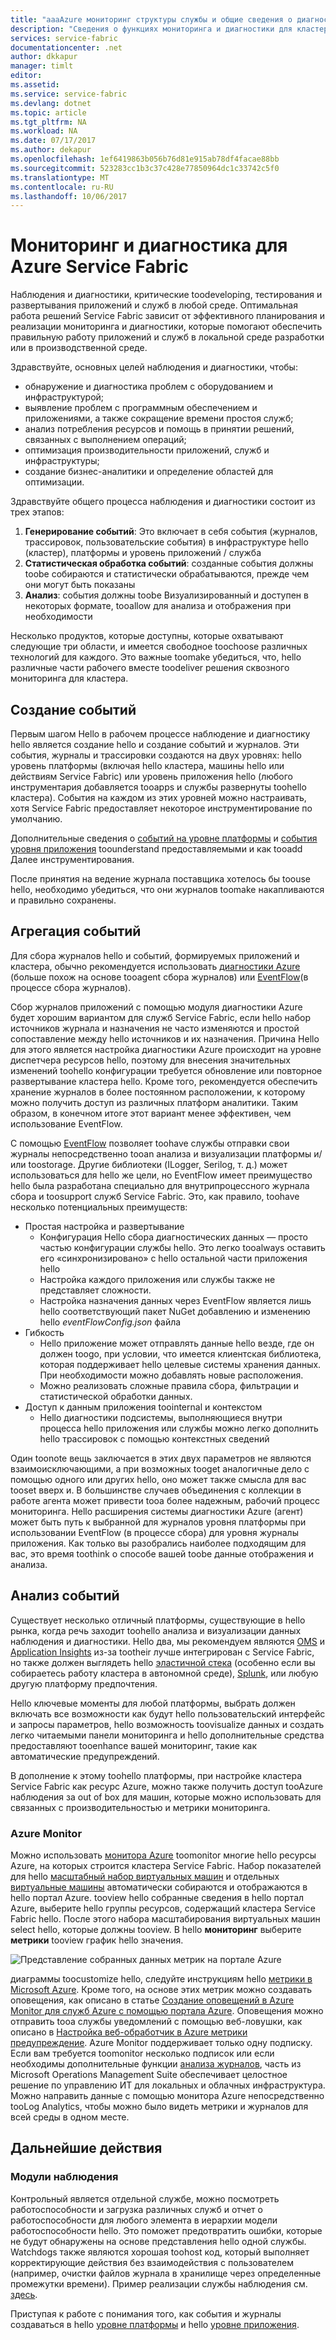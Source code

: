 ```yaml
---
title: "aaaAzure мониторинг структуры службы и общие сведения о диагностике | Документы Microsoft"
description: "Сведения о функциях мониторинга и диагностики для кластеров, приложений и служб Azure Service Fabric."
services: service-fabric
documentationcenter: .net
author: dkkapur
manager: timlt
editor: 
ms.assetid: 
ms.service: service-fabric
ms.devlang: dotnet
ms.topic: article
ms.tgt_pltfrm: NA
ms.workload: NA
ms.date: 07/17/2017
ms.author: dekapur
ms.openlocfilehash: 1ef6419863b056b76d81e915ab78df4facae88bb
ms.sourcegitcommit: 523283cc1b3c37c428e77850964dc1c33742c5f0
ms.translationtype: MT
ms.contentlocale: ru-RU
ms.lasthandoff: 10/06/2017
---
```

# <a name="monitoring-and-diagnostics-for-azure-service-fabric"></a>Мониторинг и диагностика для Azure Service Fabric

Наблюдения и диагностики, критические toodeveloping, тестирования и развертывания приложений и служб в любой среде. Оптимальная работа решений Service Fabric зависит от эффективного планирования и реализации мониторинга и диагностики, которые помогают обеспечить правильную работу приложений и служб в локальной среде разработки или в производственной среде.

Здравствуйте, основных целей наблюдения и диагностики, чтобы:
* обнаружение и диагностика проблем с оборудованием и инфраструктурой;
* выявление проблем с программным обеспечением и приложениями, а также сокращение времени простоя служб;
* анализ потребления ресурсов и помощь в принятии решений, связанных с выполнением операций;
* оптимизация производительности приложений, служб и инфраструктуры;
* создание бизнес-аналитики и определение областей для оптимизации.


Здравствуйте общего процесса наблюдения и диагностики состоит из трех этапов:

1. **Генерирование событий**: Это включает в себя события (журналов, трассировок, пользовательские события) в инфраструктуре hello (кластер), платформы и уровень приложений / служба
2. **Статистическая обработка событий**: созданные события должны toobe собираются и статистически обрабатываются, прежде чем они могут быть показаны
3. **Анализ**: события должны toobe Визуализированный и доступен в некоторых формате, tooallow для анализа и отображения при необходимости

Несколько продуктов, которые доступны, которые охватывают следующие три области, и имеется свободное toochoose различных технологий для каждого. Это важные toomake убедиться, что, hello различные части рабочего вместе toodeliver решения сквозного мониторинга для кластера.

## <a name="event-generation"></a>Создание событий

Первым шагом Hello в рабочем процессе наблюдение и диагностику hello является создание hello и создание событий и журналов. Эти события, журналы и трассировки создаются на двух уровнях: hello уровень платформы (включая hello кластера, машины hello или действиям Service Fabric) или уровень приложения hello (любого инструментария добавляется tooapps и службы развернуты toohello кластера). События на каждом из этих уровней можно настраивать, хотя Service Fabric предоставляет некоторое инструментирование по умолчанию.

Дополнительные сведения о [событий на уровне платформы](service-fabric-diagnostics-event-generation-infra.md) и [события уровня приложения](service-fabric-diagnostics-event-generation-app.md) toounderstand предоставляемыми и как tooadd Далее инструментирования.

После принятия на ведение журнала поставщика хотелось бы toouse hello, необходимо убедиться, что они журналов toomake накапливаются и правильно сохранены.

## <a name="event-aggregation"></a>Агрегация событий

Для сбора журналов hello и событий, формируемых приложений и кластера, обычно рекомендуется использовать [диагностики Azure](service-fabric-diagnostics-event-aggregation-wad.md) (больше похож на основе tooagent сбора журналов) или [EventFlow](service-fabric-diagnostics-event-aggregation-eventflow.md)(в процессе сбора журналов).

Сбор журналов приложений с помощью модуля диагностики Azure будет хорошим вариантом для служб Service Fabric, если hello набор источников журнала и назначения не часто изменяются и простой сопоставление между hello источников и их назначения. Причина Hello для этого является настройка диагностики Azure происходит на уровне диспетчера ресурсов hello, поэтому для внесения значительных изменений toohello конфигурации требуется обновление или повторное развертывание кластера hello. Кроме того, рекомендуется обеспечить хранение журналов в более постоянном расположении, к которому можно получить доступ из различных платформ аналитики. Таким образом, в конечном итоге этот вариант менее эффективен, чем использование EventFlow.

С помощью [EventFlow](https://github.com/Azure/diagnostics-eventflow) позволяет toohave службы отправки свои журналы непосредственно tooan анализа и визуализации платформы и/или toostorage. Другие библиотеки (ILogger, Serilog, т. д.) может использоваться для hello же цели, но EventFlow имеет преимущество hello была разработана специально для внутрипроцессного журнала сбора и toosupport служб Service Fabric. Это, как правило, toohave несколько потенциальных преимуществ:

* Простая настройка и развертывание
    * Конфигурация Hello сбора диагностических данных — просто частью конфигурации службы hello. Это легко tooalways оставить его «синхронизировано» с hello остальной части приложения hello
    * Настройка каждого приложения или службы также не представляет сложности.
    * Настройка назначения данных через EventFlow является лишь hello соответствующий пакет NuGet добавлению и изменению hello *eventFlowConfig.json* файла
* Гибкость
    * Hello приложение может отправлять данные hello везде, где он должен toogo, при условии, что имеется клиентская библиотека, которая поддерживает hello целевые системы хранения данных. При необходимости можно добавлять новые расположения.
    * Можно реализовать сложные правила сбора, фильтрации и статистической обработки данных.
* Доступ к данным приложения toointernal и контекстом
    * Hello диагностики подсистемы, выполняющиеся внутри процесса hello приложения или службы можно легко дополнить hello трассировок с помощью контекстных сведений

Один toonote вещь заключается в этих двух параметров не являются взаимоисключающими, а при возможных tooget аналогичные дело с помощью одного или других hello, оно может также смысла для вас tooset вверх и. В большинстве случаев объединения с коллекции в работе агента может привести tooa более надежным, рабочий процесс мониторинга. Hello расширения системы диагностики Azure (агент) может быть путь к выбранной для журналов уровня платформы при использовании EventFlow (в процессе сбора) для уровня журналы приложения. Как только вы разобрались наиболее подходящим для вас, это время toothink о способе вашей toobe данные отображения и анализа.

## <a name="event-analysis"></a>Анализ событий

Существует несколько отличный платформы, существующие в hello рынка, когда речь заходит toohello анализа и визуализации данных наблюдения и диагностики. Hello два, мы рекомендуем являются [OMS](service-fabric-diagnostics-event-analysis-oms.md) и [Application Insights](service-fabric-diagnostics-event-analysis-appinsights.md) из-за tootheir лучше интегрирован с Service Fabric, но также должен выглядеть hello [эластичной стека](https://www.elastic.co/products) (особенно если вы собираетесь работу кластера в автономной среде), [Splunk](https://www.splunk.com/), или любую другую платформу предпочтения.

Hello ключевые моменты для любой платформы, выбрать должен включать все возможности как будут hello пользовательский интерфейс и запросы параметров, hello возможность toovisualize данных и создать легко читаемыми панели мониторинга и hello дополнительные средства предоставляют tooenhance вашей мониторинг, такие как автоматические предупреждений.

В дополнение к этому toohello платформы, при настройке кластера Service Fabric как ресурс Azure, можно также получить доступ tooAzure наблюдения за out of box для машин, которые можно использовать для связанных с производительностью и метрики мониторинга.

### <a name="azure-monitor"></a>Azure Monitor

Можно использовать [монитора Azure](../monitoring-and-diagnostics/monitoring-overview.md) toomonitor многие hello ресурсы Azure, на которых строится кластера Service Fabric. Набор показателей для hello [масштабный набор виртуальных машин](../monitoring-and-diagnostics/monitoring-supported-metrics.md#microsoftcomputevirtualmachinescalesets) и отдельных [виртуальные машины](../monitoring-and-diagnostics/monitoring-supported-metrics.md#microsoftcomputevirtualmachinescalesetsvirtualmachines) автоматически собираются и отображаются в hello портал Azure. tooview hello собранные сведения в hello портал Azure, выберите hello группы ресурсов, содержащий кластера Service Fabric hello. После этого набора масштабирования виртуальных машин select hello, которые должны tooview. В hello **мониторинг** выберите **метрики** tooview график hello значения.

![Представление собранных данных метрик на портале Azure](media/service-fabric-diagnostics-overview/azure-monitoring-metrics.png)

диаграммы toocustomize hello, следуйте инструкциям hello [метрики в Microsoft Azure](../monitoring-and-diagnostics/insights-how-to-customize-monitoring.md). Кроме того, на основе этих метрик можно создавать оповещения, как описано в статье [Создание оповещений в Azure Monitor для служб Azure с помощью портала Azure](../monitoring-and-diagnostics/insights-alerts-portal.md). Оповещения можно отправить tooa службы уведомлений с помощью веб-ловушки, как описано в [Настройка веб-обработчик в Azure метрики предупреждение](../monitoring-and-diagnostics/insights-webhooks-alerts.md). Azure Monitor поддерживает только одну подписку. Если вам требуется toomonitor несколько подписок или если необходимы дополнительные функции [анализа журналов](https://azure.microsoft.com/documentation/services/log-analytics/), часть из Microsoft Operations Management Suite обеспечивает целостное решение по управлению ИТ для локальных и облачных инфраструктура. Можно направить данные с помощью монитора Azure непосредственно tooLog Analytics, чтобы можно было видеть метрики и журналов для всей среды в одном месте.

## <a name="next-steps"></a>Дальнейшие действия

### <a name="watchdogs"></a>Модули наблюдения

Контрольный является отдельной службе, можно посмотреть работоспособности и загрузка различных служб и отчет о работоспособности для любого элемента в иерархии модели работоспособности hello. Это поможет предотвратить ошибки, которые не будут обнаружены на основе представления hello одной службы. Watchdogs также являются хорошая toohost код, который выполняет корректирующие действия без взаимодействия с пользователем (например, очистки файлов журнала в хранилище через определенные промежутки времени). Пример реализации службы наблюдения см. [здесь](https://github.com/Azure-Samples/service-fabric-watchdog-service).

Приступая к работе с понимания того, как события и журналы создаваться в hello [уровне платформы](service-fabric-diagnostics-event-generation-infra.md) и hello [уровне приложения](service-fabric-diagnostics-event-generation-app.md).
